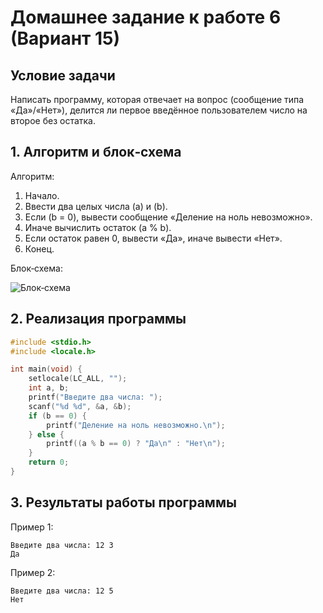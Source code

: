 # Домашнее задание к работе 6 (Вариант 15)

## Условие задачи

Написать программу, которая отвечает на вопрос (сообщение типа «Да»/«Нет»), делится ли первое введённое пользователем число на второе без остатка.

## 1. Алгоритм и блок‑схема

Алгоритм:

1. Начало.  
2. Ввести два целых числа \(a\) и \(b\).  
3. Если \(b = 0\), вывести сообщение «Деление на ноль невозможно».  
4. Иначе вычислить остаток \(a \% b\).  
5. Если остаток равен 0, вывести «Да», иначе вывести «Нет».  
6. Конец.

Блок‑схема:

![Блок‑схема]({{file:file-P8MSbb8GyEuUu4EpoXncAy}})

## 2. Реализация программы

```c
#include <stdio.h>
#include <locale.h>

int main(void) {
    setlocale(LC_ALL, "");
    int a, b;
    printf("Введите два числа: ");
    scanf("%d %d", &a, &b);
    if (b == 0) {
        printf("Деление на ноль невозможно.\n");
    } else {
        printf((a % b == 0) ? "Да\n" : "Нет\n");
    }
    return 0;
}
```

## 3. Результаты работы программы

Пример 1:
```
Введите два числа: 12 3
Да
```

Пример 2:
```
Введите два числа: 12 5
Нет
```
